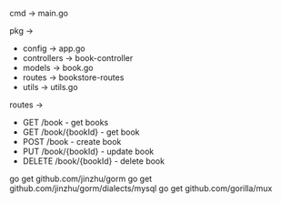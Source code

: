 cmd -> main.go

pkg ->

- config -> app.go
- controllers -> book-controller
- models -> book.go
- routes -> bookstore-routes
- utils -> utils.go

routes ->

- GET /book - get books
- GET /book/{bookId} - get book
- POST /book - create book
- PUT /book/{bookId} - update book
- DELETE /book/{bookId} - delete book

go get github.com/jinzhu/gorm
go get github.com/jinzhu/gorm/dialects/mysql
go get github.com/gorilla/mux
